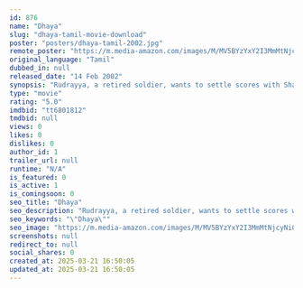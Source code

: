 ```yaml
---
id: 876
name: "Dhaya"
slug: "dhaya-tamil-movie-download"
poster: "posters/dhaya-tamil-2002.jpg"
remote_poster: "https://m.media-amazon.com/images/M/MV5BYzYxY2I3MmMtNjcyNi00ZDVkLWE3NDgtOTM3MmNjYThkNDU0XkEyXkFqcGdeQXVyMjA4OTI5NDQ@._V1_SX300.jpg"
original_language: "Tamil"
dubbed_in: null
released_date: "14 Feb 2002"
synopsis: "Rudrayya, a retired soldier, wants to settle scores with Sharada Amma, a woman who runs an orphanage. He hires Dhaya who disguises himself as Sharada Amma's driver while planning her downfall."
type: "movie"
rating: "5.0"
imdbid: "tt6801812"
tmdbid: null
views: 0
likes: 0
dislikes: 0
author_id: 1
trailer_url: null
runtime: "N/A"
is_featured: 0
is_active: 1
is_comingsoon: 0
seo_title: "Dhaya"
seo_description: "Rudrayya, a retired soldier, wants to settle scores with Sharada Amma, a woman who runs an orphanage. He hires Dhaya who disguises himself as Sharada Amma's driver while planning her downfall."
seo_keywords: "\"Dhaya\""
seo_image: "https://m.media-amazon.com/images/M/MV5BYzYxY2I3MmMtNjcyNi00ZDVkLWE3NDgtOTM3MmNjYThkNDU0XkEyXkFqcGdeQXVyMjA4OTI5NDQ@._V1_SX300.jpg"
screenshots: null
redirect_to: null
social_shares: 0
created_at: 2025-03-21 16:50:05
updated_at: 2025-03-21 16:50:05
---
```


